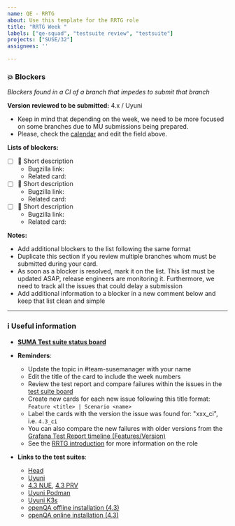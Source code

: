 ```yaml
---
name: QE - RRTG
about: Use this template for the RRTG role
title: "RRTG Week "
labels: ["qe-squad", "testsuite review", "testsuite"]
projects: ["SUSE/32"]
assignees: ''

---
```


### 💥 Blockers

*Blockers found in a CI of a branch that impedes to submit that branch*

**Version reviewed to be submitted:** 4.x / Uyuni

- Keep in mind that depending on the week, we need to be more focused on some branches due to MU submissions being prepared.
- Please, check the [calendar](https://confluence.suse.com/display/SUSEMANAGER/Release+calendar) and edit the field above.

**Lists of blockers:**

- [ ] 🛑 Short description
  - Bugzilla link:
  - Related card:
- [ ] 🛑 Short description
  - Bugzilla link:
  - Related card:
- [ ] 🛑 Short description
  - Bugzilla link:
  - Related card:

**Notes:**

- Add additional blockers to the list following the same format
- Duplicate this section if you review multiple branches whom must be submitted during your card.
- As soon as a blocker is resolved, mark it on the list. This list must be updated ASAP, release engineers are monitoring it. Furthermore, we need to track all the issues that could delay a submission
- Add additional information to a blocker in a new comment below and keep that list clean and simple

---

### ℹ️ Useful information

- **[SUMA Test suite status board](https://github.com/orgs/SUSE/projects/23/views/3)**

- **Reminders**:
  - Update the topic in #team-susemanager with your name
  - Edit the title of the card to include the week numbers
  - Review the test report and compare failures within the issues in the [test suite board](https://github.com/orgs/SUSE/projects/23/views/3)
  - Create new cards for each new issue following this title format: `Feature <title> | Scenario <name>`
  - Label the cards with the version the issue was found for: "xxx_ci", i.e. `4.3_ci`
  - You can also compare the new failures with older versions from the [Grafana Test Report timeline (Features/Version)](http://grafana.mgr.suse.de/d/GreziyMMk/testsuites-wip-time-perspective?orgId=1&from=now-3d&to=now)
  - See the [RRTG introduction](https://confluence.suse.com/display/SUSEMANAGER/The+Round+Robin+Testsuite+Geeko) for more information on the role

- **Links to the test suites**:
  - [Head](https://ci.suse.de/view/Manager/view/Manager-Head/job/manager-Head-dev-acceptance-tests-NUE/)
  - [Uyuni](https://ci.suse.de/view/Manager/view/Uyuni/job/uyuni-master-dev-acceptance-tests-NUE/)
  - [4.3 NUE](https://ci.suse.de/view/Manager/view/Manager-4.3/job/manager-4.3-dev-acceptance-tests-NUE/), [4.3 PRV](https://ci.suse.de/view/Manager/view/Manager-4.3/job/manager-4.3-dev-acceptance-tests-PRV/)
  - [Uyuni Podman](https://ci.suse.de/view/Manager/view/Uyuni/job/uyuni-master-dev-acceptance-tests-podman/)
  - [Uyuni K3s](https://ci.suse.de/view/Manager/view/Uyuni/job/uyuni-master-dev-acceptance-tests-K3S/)
  - [openQA offline installation (4.3)](https://ci.suse.de/view/Manager/view/Manager-qe/job/manager-4.3-qe-openqa-offline-installation/)
  - [openQA online installation (4.3)](https://ci.suse.de/view/Manager/view/Manager-qe/job/manager-4.3-qe-openqa-installation-online/)
